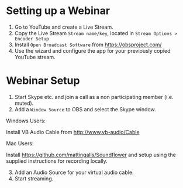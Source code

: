 # Setting up a Webinar

1. Go to YouTube and create a Live Stream.
2. Copy the Live Stream `Stream name/key`, located in `Stream Options > Encoder Setup`
3. Install `Open Broadcast Software` from https://obsproject.com/
4. Use the wizard and configure the app for your previously copied YouTube stream.

# Webinar Setup
1. Start Skype etc. and join a call as a non participating member (i.e. muted).
2. Add a `Window Source` to OBS and select the Skype window.

Windows Users:

Install VB Audio Cable from http://www.vb-audio/Cable

Mac Users:

Install https://github.com/mattingalls/Soundflower and setup using the supplied instructions for recording locally.

3. Add an Audio Source for your virtual audio cable.
4. Start streaming.
